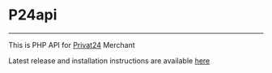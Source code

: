 # P24api
-----------

This is PHP API for [Privat24](https://www.privat24.ua/) Merchant

Latest release and installation instructions are available [here](https://github.com/halt-avmc/p24api/releases/latest)
